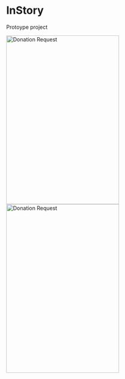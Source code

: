 # InStory
Protoype project


<img align="left" src="https://raw.githubusercontent.com/Trailblazerr1/InStories/master/Screenshot_2018-10-21%20Stories%20%E2%80%A2%20Instagram(1).png" height=450px; width=300px; alt="Donation Request">


<img align="left" src="https://raw.githubusercontent.com/Trailblazerr1/InStories/master/inStories%20backend/Screenshot%20from%202018-10-21%2012-39-09.png" height=450px; width=300px; alt="Donation Request">


